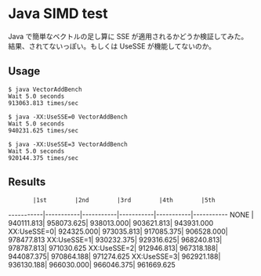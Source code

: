 # Java SIMD test

Java で簡単なベクトルの足し算に SSE が適用されるかどうか検証してみた。
結果、されてないっぽい。もしくは UseSSE が機能してないのか。

## Usage

```
$ java VectorAddBench
Wait 5.0 seconds
913063.813 times/sec

$ java -XX:UseSSE=0 VectorAddBench
Wait 5.0 seconds
940231.625 times/sec

$ java -XX:UseSSE=3 VectorAddBench
Wait 5.0 seconds
920144.375 times/sec
```

## Results

           |1st        |2nd        |3rd        |4th        |5th
-----------|-----------|-----------|-----------|-----------|-----------
NONE       | 940111.813| 958073.625| 938013.000| 903621.813| 943931.000
XX:UseSSE=0| 924325.000| 973035.813| 917085.375| 906528.000| 978477.813
XX:UseSSE=1| 930232.375| 929316.625| 968240.813| 978787.813| 971030.625
XX:UseSSE=2| 912946.813| 967318.188| 944087.375| 970864.188| 971274.625
XX:UseSSE=3| 962921.188| 936130.188| 966030.000| 966046.375| 961669.625
